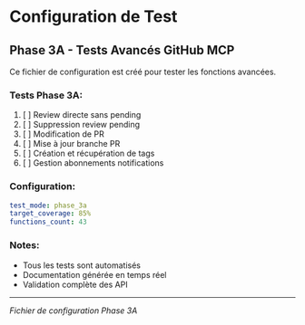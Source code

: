 # Configuration de Test

## Phase 3A - Tests Avancés GitHub MCP

Ce fichier de configuration est créé pour tester les fonctions avancées.

### Tests Phase 3A:
1. [ ] Review directe sans pending
2. [ ] Suppression review pending
3. [ ] Modification de PR
4. [ ] Mise à jour branche PR
5. [ ] Création et récupération de tags
6. [ ] Gestion abonnements notifications

### Configuration:
```yaml
test_mode: phase_3a
target_coverage: 85%
functions_count: 43
```

### Notes:
- Tous les tests sont automatisés
- Documentation générée en temps réel
- Validation complète des API

---
*Fichier de configuration Phase 3A*